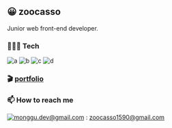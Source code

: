 ## 😀 zoocasso

Junior web front-end developer.

### 🧑🏻‍💻 Tech

![a](https://img.shields.io/badge/JavaScript-F7DF1E?style=flat-square&logo=JavaScript&logoColor=Black)
![b](https://img.shields.io/badge/C++-007396?style=flat-square&logo=CPlusPlus&logoColor=white)
![c](https://img.shields.io/badge/CSharp-3f8424?style=flat-square&logo=CSharp&logoColor=white)
![d](https://img.shields.io/badge/MATLAB-d26e44?style=flat-square&logo=Atlassian&logoColor=white)

### 🎬  <a href="https://petite-mailbox-817.notion.site/476f2b02665743b0ba63089e876540ee" target="_blank">portfolio</a>

### 📫  How to reach me
[![monggu.dev@gmail.com](https://img.shields.io/badge/Gmail-d14836?style=flat-square&logo=Gmail&logoColor=white&link=mailto:zoocasso1590@gmail.com)](mailto:zoocasso1590@gmail.com) : zoocasso1590@gmail.com 
